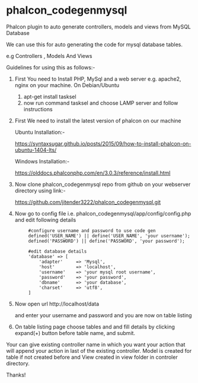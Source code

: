 # phalcon_codegenmysql
Phalcon plugin to auto generate controllers, models and views from MySQL Database

We can use this for auto generating the code for mysql database tables.

e.g Controllers , Models And Views

Guidelines for using this as follows:-

1. First You need to Install PHP, MySql and a web server e.g. apache2, nginx on your machine.
	On Debian/Ubuntu
	1. 	apt-get install tasksel
	2.	now run command tasksel  and choose LAMP server and follow instructions

2. First We need to install the latest version of phalcon on our machine

	Ubuntu Installation:-

	https://syntaxsugar.github.io/posts/2015/09/how-to-install-phalcon-on-ubuntu-1404-lts/

	Windows Installation:-

	https://olddocs.phalconphp.com/en/3.0.3/reference/install.html


2. Now clone phalcon_codegenmysql repo from github on your webserver directory using link:-

	https://github.com/jitender3222/phalcon_codegenmysql.git

3. Now go to config file i.e. phalcon_codegenmysql/app/config/config.php  and edit following details
			
			#configure username and password to use code gen
			defined('USER_NAME') || define('USER_NAME', 'your username');
			defined('PASSWORD') || define('PASSWORD', 'your password');
	
			#edit database details
			'database' => [
		        'adapter'     => 'Mysql',
		        'host'        => 'localhost',
		        'username'    => 'your mysql root username',
		        'password'    => 'your password',
		        'dbname'      => 'your database',
		        'charset'     => 'utf8',
		    ]

4. Now open url 
		http://localhost/data

	and enter your username and password and you are now on table listing

5. On table listing page choose tables and and fill details by clicking expand(+) button before table name, and submit.


Your can give existing controller name in which you want your action that will append your action in last of the existing controller.
Model is created for table if not created before and View created in view folder in controler directory.


Thanks!


